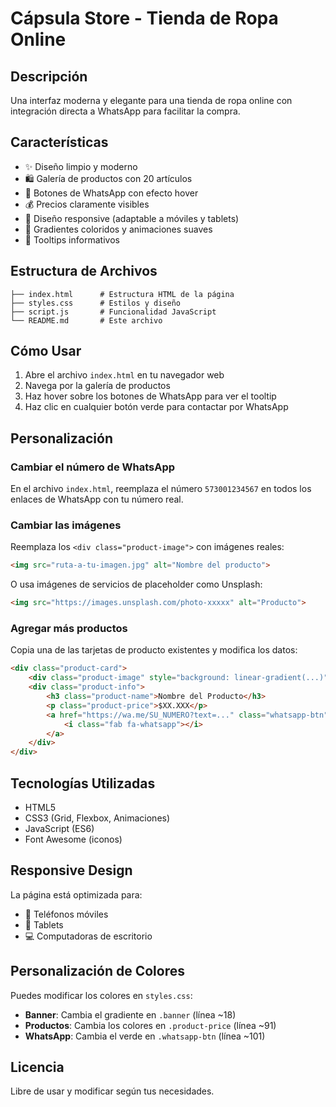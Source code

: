 # Cápsula Store - Tienda de Ropa Online

## Descripción

Una interfaz moderna y elegante para una tienda de ropa online con integración directa a WhatsApp para facilitar la compra.

## Características

- ✨ Diseño limpio y moderno
- 🛍️ Galería de productos con 20 artículos
- 💚 Botones de WhatsApp con efecto hover
- 💰 Precios claramente visibles
- 📱 Diseño responsive (adaptable a móviles y tablets)
- 🎨 Gradientes coloridos y animaciones suaves
- 🔔 Tooltips informativos

## Estructura de Archivos

```
├── index.html      # Estructura HTML de la página
├── styles.css      # Estilos y diseño
├── script.js       # Funcionalidad JavaScript
└── README.md       # Este archivo
```

## Cómo Usar

1. Abre el archivo `index.html` en tu navegador web
2. Navega por la galería de productos
3. Haz hover sobre los botones de WhatsApp para ver el tooltip
4. Haz clic en cualquier botón verde para contactar por WhatsApp

## Personalización

### Cambiar el número de WhatsApp

En el archivo `index.html`, reemplaza el número `573001234567` en todos los enlaces de WhatsApp con tu número real.

### Cambiar las imágenes

Reemplaza los `<div class="product-image">` con imágenes reales:

```html
<img src="ruta-a-tu-imagen.jpg" alt="Nombre del producto">
```

O usa imágenes de servicios de placeholder como Unsplash:
```html
<img src="https://images.unsplash.com/photo-xxxxx" alt="Producto">
```

### Agregar más productos

Copia una de las tarjetas de producto existentes y modifica los datos:

```html
<div class="product-card">
    <div class="product-image" style="background: linear-gradient(...)"></div>
    <div class="product-info">
        <h3 class="product-name">Nombre del Producto</h3>
        <p class="product-price">$XX.XXX</p>
        <a href="https://wa.me/SU_NUMERO?text=..." class="whatsapp-btn" target="_blank" data-tooltip="Pedir por WhatsApp">
            <i class="fab fa-whatsapp"></i>
        </a>
    </div>
</div>
```

## Tecnologías Utilizadas

- HTML5
- CSS3 (Grid, Flexbox, Animaciones)
- JavaScript (ES6)
- Font Awesome (iconos)

## Responsive Design

La página está optimizada para:
- 📱 Teléfonos móviles
- 📱 Tablets
- 💻 Computadoras de escritorio

## Personalización de Colores

Puedes modificar los colores en `styles.css`:

- **Banner**: Cambia el gradiente en `.banner` (línea ~18)
- **Productos**: Cambia los colores en `.product-price` (línea ~91)
- **WhatsApp**: Cambia el verde en `.whatsapp-btn` (línea ~101)

## Licencia

Libre de usar y modificar según tus necesidades.


